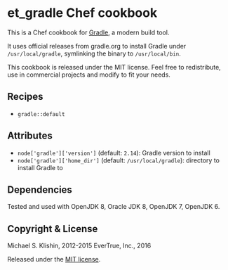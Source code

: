 # et_gradle Chef cookbook

This is a Chef cookbook for [Gradle](http://gradle.org), a modern build tool.

It uses official releases from gradle.org to install Gradle under `/usr/local/gradle`, symlinking the binary to `/usr/local/bin`.

This cookbook is released under the MIT license. Feel free to redistribute, use in commercial projects and modify to fit your needs.

## Recipes

* `gradle::default`

## Attributes

* `node['gradle']['version']` (default: `2.14`): Gradle version to install
* `node['gradle']['home_dir']` (default: `/usr/local/gradle`): directory to install Gradle to

## Dependencies

Tested and used with OpenJDK 8, Oracle JDK 8, OpenJDK 7, OpenJDK 6.

## Copyright & License

Michael S. Klishin, 2012-2015
EverTrue, Inc., 2016

Released under the [MIT license](http://www.opensource.org/licenses/mit-license.php).
